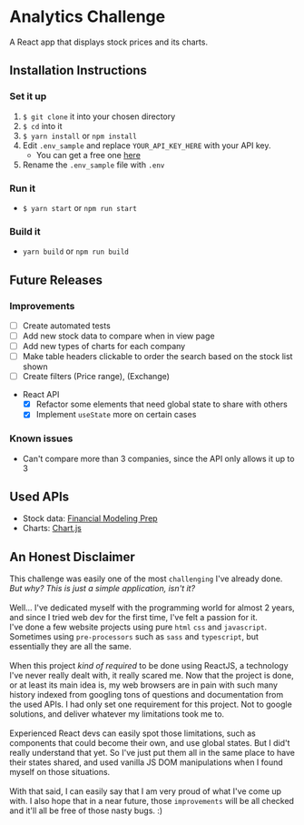 # Analytics Challenge
A React app that displays stock prices and its charts.




## Installation Instructions

### Set it up
1. `$ git clone` it into your chosen directory
2. `$ cd` into it
3. `$ yarn install` or `npm install`
4. Edit `.env_sample` and replace `YOUR_API_KEY_HERE` with your API key.
	- You can get a free one [here](https://financialmodelingprep.com/developer/docs/pricing/)
5. Rename the `.env_sample` file with `.env`

### Run it
* `$ yarn start` or `npm run start`

### Build it
* `yarn build` or `npm run build`



## Future Releases

### Improvements
- [ ] Create automated tests
- [ ] Add new stock data to compare when in view page
- [ ] Add new types of charts for each company
- [ ] Make table headers clickable to order the search based on the stock list shown
- [ ] Create filters (Price range), (Exchange)
- React API
	- [x] Refactor some elements that need global state to share with others
	- [x] Implement `useState` more on certain cases

### Known issues
- Can't compare more than 3 companies, since the API only allows it up to 3



## Used APIs
- Stock data: [Financial Modeling Prep](https://financialmodelingprep.com)
- Charts: [Chart.js](https://www.chartjs.org/)



## An Honest Disclaimer
This challenge was easily one of the most `challenging` I've already done. *But why? This is just a simple application, isn't it?*<br/>
<br/>
Well... I've dedicated myself with the programming world for almost 2 years, and since I tried web dev for the first time, I've felt a passion for it.<br/>
I've done a few website projects using pure `html` `css` and `javascript`. Sometimes using `pre-processors` such as `sass` and `typescript`, but essentially they are all the same.<br/>
<br/>
When this project *kind of required* to be done using ReactJS, a technology I've never really dealt with, it really scared me. Now that the project is done, or at least its main idea is, my web browsers are in pain with such many history indexed from googling tons of questions and documentation from the used APIs. I had only set one requirement for this project. Not to google solutions, and deliver whatever my limitations took me to.<br/>
<br/>
Experienced React devs can easily spot those limitations, such as components that could become their own, and use global states. But I did't really understand that yet. So I've just put them all in the same place to have their states shared, and used vanilla JS DOM manipulations when I found myself on those situations.<br/>
<br/>
With that said, I can easily say that I am very proud of what I've come up with. I also hope that in a near future, those `improvements` will be all checked and it'll all be free of those nasty bugs. :)
